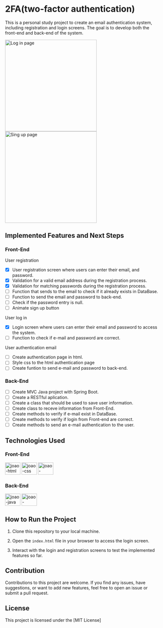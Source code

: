 
# 2FA(two-factor authentication)

This is a personal study project to create an email authentication system, including registration and login screens. The goal is to develop both the front-end and back-end of the system. 
 
<img src="https://github.com/Jottinha/auth/assets/69482936/0c332a9e-89a4-4d14-a79d-ac8553ccdb83" alt="Log in page" width="300" height="300">
<img src="https://github.com/Jottinha/auth/assets/69482936/9437f239-a953-4dad-8df3-b90177b41a80" alt="Sing up page" width="300" height="300">

## Implemented Features and Next Steps

  ### Front-End
User registration
- [x] User registration screen where users can enter their email, and password.
- [x] Validation for a valid email address during the registration process.
- [x] Validation for matching passwords during the registration process.
- [ ] Function that sends to the email to check if it already exists in DataBase.
- [ ] Function to send the email and password to back-end.
- [ ] Check if the password entry is null.
- [ ] Animate sign up button

User log in
- [x] Login screen where users can enter their email and password to access the system.
- [ ] Function to check if e-mail and password are correct.

User authentication email
- [ ] Create authentication page in html.
- [ ] Style css to the html authentication page 
- [ ] Create funtion to send e-mail and password to back-end.
  
### Back-End
- [ ] Create MVC Java project with Spring Boot.
- [ ] Create a RESTful aplication.
- [ ] Create a class that should be used to save user information.
- [ ] Create class to receve information from Front-End.
- [ ] Create methods to verify if e-mail exist in DataBase.
- [ ] Create methods to verify if login from Front-end are correct.
- [ ] Create methods to send an e-mail authentication to the user.
## Technologies Used

  
### Front-End
<div>
 <img aling="center" alt="joao-html" height="40" width="50" src="https://cdn.jsdelivr.net/gh/devicons/devicon/icons/html5/html5-original.svg">
 <img aling="center" alt="joao-css" height="40" width="50" src="https://cdn.jsdelivr.net/gh/devicons/devicon/icons/css3/css3-original.svg">
 <img aling="center" alt="joao-javascript" height="40" width="50" src="https://cdn.jsdelivr.net/gh/devicons/devicon/icons/javascript/javascript-original.svg">
</div>

### Back-End
<div>
 <img aling="center" alt="joao-java" height="40" width="50" src="https://cdn.jsdelivr.net/gh/devicons/devicon/icons/java/java-original.svg">
 <img aling="center" alt="joao-spring" height="40" width="50" src="https://cdn.jsdelivr.net/gh/devicons/devicon/icons/spring/spring-original.svg">
</div>

## How to Run the Project

  

1. Clone this repository to your local machine.

2. Open the `index.html` file in your browser to access the login screen.

3. Interact with the login and registration screens to test the implemented features so far.

  

## Contribution

  

Contributions to this project are welcome. If you find any issues, have suggestions, or want to add new features, feel free to open an issue or submit a pull request.

  

## License

  

This project is licensed under the [MIT License]
